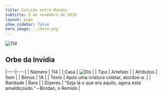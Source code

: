```yaml
---
title: Colisão entre Mundos
subtitle: 8 de novembro de 2019
layout: page
show_sidebar: false
hero_image: ../hero.png
---
```


![114](https://cdn.keyforgegame.com/media/card_front/pt/452_114_CPVJV2XPX5W6_pt.png)

## Orbe da Invídia

|----|----|
| Número | 114 |
| Casa | ![Dis](https://archonarcana.com/images/thumb/e/e8/Dis.png/22px-Dis.png "Dis") |
| Tipo | Artefato |
| Atributos | Item |
| Bônus | 1A |
| Texto | Após uma criatura coletar, atordoe-a. |
| Raridade | Rara |
| Dizeres | “Seja lá o que era aquilo, agora está amaldiçoado.” – Bordan, o Remido |
